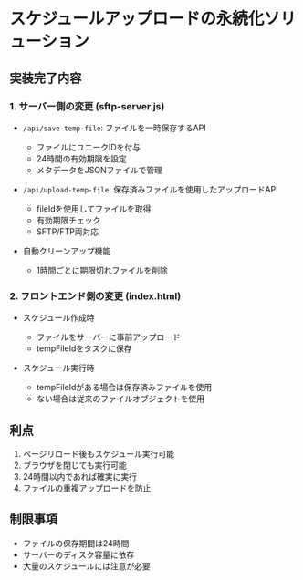 # スケジュールアップロードの永続化ソリューション

## 実装完了内容

### 1. サーバー側の変更 (sftp-server.js)
- `/api/save-temp-file`: ファイルを一時保存するAPI
  - ファイルにユニークIDを付与
  - 24時間の有効期限を設定
  - メタデータをJSONファイルで管理
  
- `/api/upload-temp-file`: 保存済みファイルを使用したアップロードAPI
  - fileIdを使用してファイルを取得
  - 有効期限チェック
  - SFTP/FTP両対応
  
- 自動クリーンアップ機能
  - 1時間ごとに期限切れファイルを削除

### 2. フロントエンド側の変更 (index.html)
- スケジュール作成時
  - ファイルをサーバーに事前アップロード
  - tempFileIdをタスクに保存
  
- スケジュール実行時
  - tempFileIdがある場合は保存済みファイルを使用
  - ない場合は従来のファイルオブジェクトを使用

## 利点
1. ページリロード後もスケジュール実行可能
2. ブラウザを閉じても実行可能
3. 24時間以内であれば確実に実行
4. ファイルの重複アップロードを防止

## 制限事項
- ファイルの保存期間は24時間
- サーバーのディスク容量に依存
- 大量のスケジュールには注意が必要
